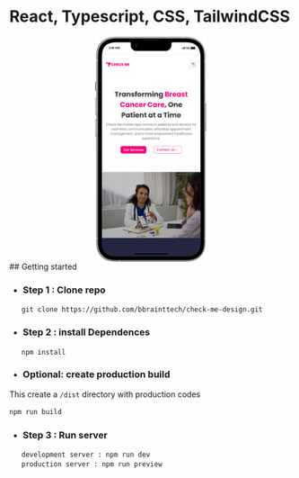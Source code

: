 # React, Typescript, CSS, TailwindCSS
<div style='display:flex;justify-content:center'>
<img src='public/preview/iPhone-13-PRO-MAX.png'
style='max-height:400px'
/>

</div>
## Getting started

- ### Step 1 : Clone repo

```shell
   git clone https://github.com/bbrainttech/check-me-design.git
```

- ### Step 2 : install Dependences

```shell
   npm install
```
- ### Optional: create production build 
This create a `/dist` directory with production codes

```bash
npm run build
``` 
- ### Step 3 : Run server

```bash
   development server : npm run dev
   production server : npm run preview

```
